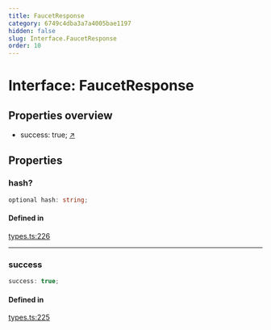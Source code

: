 ```yaml
---
title: FaucetResponse
category: 6749c4dba3a7a4005bae1197
hidden: false
slug: Interface.FaucetResponse
order: 10
---
```


# Interface: FaucetResponse

## Properties overview

- success:  true; [↗](#success)

## Properties

### hash?

```ts
optional hash: string;
```

#### Defined in

[types.ts:226](https://github.com/zkcloudworker/minatokens-lib/blob/main/packages/api/src/types.ts#L226)

***

### success

```ts
success: true;
```

#### Defined in

[types.ts:225](https://github.com/zkcloudworker/minatokens-lib/blob/main/packages/api/src/types.ts#L225)
